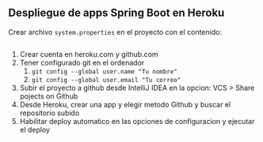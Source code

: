 
 ## Despliegue de apps Spring Boot en Heroku

Crear archivo `system.properties` en el proyecto con el contenido:

```java.runtime.version=8
```


1. Crear cuenta en heroku.com y github.com
2. Tener configurado git en el ordenador
    1. `git config --global user.name "Tu nombre"`
    2. `git config --global user.email "Tu correo"`
3. Subir el proyecto a github desde IntelliJ IDEA en la opcion: VCS > Share pojects on Github
4. Desde Heroku, crear una app y elegir metodo Github y buscar el repositorio subido
5. Habilitar deploy automatico en las opciones de configuracion y ejecutar el deploy